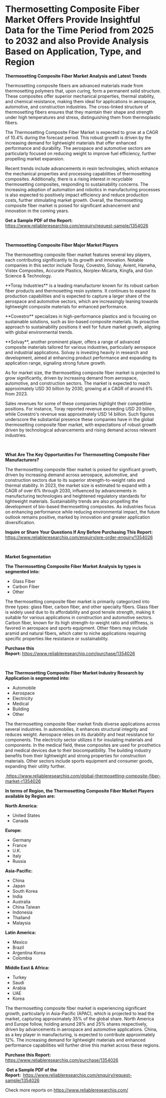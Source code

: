 <p><h1>Thermosetting Composite Fiber Market Offers Provide Insightful Data for the Time Period from 2025 to 2032 and also Provide Analysis Based on Application, Type, and Region</h1></p><p><strong>Thermosetting Composite Fiber Market Analysis and Latest Trends</strong></p>
<p><p>Thermosetting composite fibers are advanced materials made from thermosetting polymers that, upon curing, form a permanent solid structure. These composites offer superior mechanical properties, thermal stability, and chemical resistance, making them ideal for applications in aerospace, automotive, and construction industries. The cross-linked structure of thermosetting fibers ensures that they maintain their shape and strength under high temperatures and stress, distinguishing them from thermoplastic fibers.</p><p>The Thermosetting Composite Fiber Market is expected to grow at a CAGR of 10.4% during the forecast period. This robust growth is driven by the increasing demand for lightweight materials that offer enhanced performance and durability. The aerospace and automotive sectors are particularly focused on reducing weight to improve fuel efficiency, further propelling market expansion. </p><p>Recent trends include advancements in resin technologies, which enhance the mechanical properties and processing capabilities of thermosetting composites. Additionally, there is a rising interest in recyclable thermosetting composites, responding to sustainability concerns. The increasing adoption of automation and robotics in manufacturing processes is also expected to positively impact efficiency and reduce production costs, further stimulating market growth. Overall, the thermosetting composite fiber market is poised for significant advancement and innovation in the coming years.</p></p>
<p><strong>Get a Sample PDF of the Report:&nbsp;</strong> <a href="https://www.reliableresearchiq.com/enquiry/request-sample/1354026?utm_campaign=2122&utm_medium=2&utm_source=Github&utm_content=ia&utm_term=04022025&utm_id=thermosetting-composite-fiber">https://www.reliableresearchiq.com/enquiry/request-sample/1354026</a></p>
<p>&nbsp;</p>
<p><strong>Thermosetting Composite Fiber Major Market Players</strong></p>
<p><p>The thermosetting composite fiber market features several key players, each contributing significantly to its growth and innovation. Notable companies in this sector include Toray, Covestro, Solvay, Avient, Hanwha, Vistex Composites, Accurate Plastics, Norplex-Micarta, Kingfa, and Gon Science & Technology.</p><p>**Toray Industries** is a leading manufacturer known for its robust carbon fiber products and thermosetting resin systems. It continues to expand its production capabilities and is expected to capture a larger share of the aerospace and automotive sectors, which are increasingly leaning towards lightweight composite materials for enhanced performance.</p><p>**Covestro** specializes in high-performance plastics and is focusing on sustainable solutions, such as bio-based composite materials. Its proactive approach to sustainability positions it well for future market growth, aligning with global environmental trends.</p><p>**Solvay**, another prominent player, offers a range of advanced composite materials tailored for various industries, particularly aerospace and industrial applications. Solvay is investing heavily in research and development, aimed at enhancing product performance and expanding its application range, signaling strong future growth.</p><p>As for market size, the thermosetting composite fiber market is projected to grow significantly, driven by increasing demand from aerospace, automotive, and construction sectors. The market is expected to reach approximately USD 30 billion by 2030, growing at a CAGR of around 6% from 2023.</p><p>Sales revenues for some of these companies highlight their competitive positions. For instance, Toray reported revenue exceeding USD 20 billion, while Covestro's revenue was approximately USD 14 billion. Such figures underscore the substantial presence these companies have in the global thermosetting composite fiber market, with expectations of robust growth driven by technological advancements and rising demand across relevant industries.</p></p>
<p>&nbsp;</p>
<p><strong>What Are The Key Opportunities For Thermosetting Composite Fiber Manufacturers?</strong></p>
<p><p>The thermosetting composite fiber market is poised for significant growth, driven by increasing demand across aerospace, automotive, and construction sectors due to its superior strength-to-weight ratio and thermal stability. In 2023, the market size is estimated to expand with a CAGR of over 6% through 2030, influenced by advancements in manufacturing technologies and heightened regulatory standards for lightweight materials. Sustainability trends are also propelling the development of bio-based thermosetting composites. As industries focus on enhancing performance while reducing environmental impact, the future outlook remains positive, marked by innovation and greater application diversification.</p></p>
<p><strong>Inquire or Share Your Questions If Any Before Purchasing This Report:</strong> <a href="https://www.reliableresearchiq.com/enquiry/pre-order-enquiry/1354026?utm_campaign=2122&utm_medium=2&utm_source=Github&utm_content=ia&utm_term=04022025&utm_id=thermosetting-composite-fiber">https://www.reliableresearchiq.com/enquiry/pre-order-enquiry/1354026</a></p>
<p>&nbsp;</p>
<p><strong>Market Segmentation</strong></p>
<p><strong>The Thermosetting Composite Fiber Market Analysis by types is segmented into:</strong></p>
<p><ul><li>Glass Fiber</li><li>Carbon Fiber</li><li>Other</li></ul></p>
<p><p>The thermosetting composite fiber market is primarily categorized into three types: glass fiber, carbon fiber, and other specialty fibers. Glass fiber is widely used due to its affordability and good tensile strength, making it suitable for various applications in construction and automotive sectors. Carbon fiber, known for its high strength-to-weight ratio and stiffness, is favored in aerospace and sports equipment. Other fibers may include aramid and natural fibers, which cater to niche applications requiring specific properties like resistance or sustainability.</p></p>
<p><strong>Purchase this Report:&nbsp;</strong><a href="https://www.reliableresearchiq.com/purchase/1354026?utm_campaign=2122&utm_medium=2&utm_source=Github&utm_content=ia&utm_term=04022025&utm_id=thermosetting-composite-fiber">https://www.reliableresearchiq.com/purchase/1354026</a></p>
<p>&nbsp;</p>
<p><strong>The Thermosetting Composite Fiber Market Industry Research by Application is segmented into:</strong></p>
<p><ul><li>Automobile</li><li>Aerospace</li><li>Electricity</li><li>Medical</li><li>Building</li><li>Other</li></ul></p>
<p><p>The thermosetting composite fiber market finds diverse applications across several industries. In automobiles, it enhances structural integrity and reduces weight. Aerospace relies on its durability and heat resistance for components. The electricity sector utilizes it for insulating materials and components. In the medical field, these composites are used for prosthetics and medical devices due to their biocompatibility. The building industry benefits from their lightweight and strong properties for construction materials. Other sectors include sports equipment and consumer goods, expanding their utility further.</p></p>
<p><a href="https://www.reliableresearchiq.com/global-thermosetting-composite-fiber-market-r1354026?utm_campaign=2122&utm_medium=2&utm_source=Github&utm_content=ia&utm_term=04022025&utm_id=thermosetting-composite-fiber">&nbsp;https://www.reliableresearchiq.com/global-thermosetting-composite-fiber-market-r1354026</a></p>
<p><strong>In terms of Region, the Thermosetting Composite Fiber Market Players available by Region are:</strong></p>
<p>
    <p> <strong> North America: </strong>
        <ul>
            <li>United States</li>
            <li>Canada</li>
        </ul>
        </p> 
    <p> <strong> Europe: </strong>
        <ul>
            <li>Germany</li>
            <li>France</li>
            <li>U.K.</li>
            <li>Italy</li>
            <li>Russia</li>
        </ul>
        </p> 
    <p> <strong> Asia-Pacific: </strong>
        <ul>
            <li>China</li>
            <li>Japan</li>
            <li>South Korea</li>
            <li>India</li>
            <li>Australia</li>
            <li>China Taiwan</li>
            <li>Indonesia</li>
            <li>Thailand</li>
            <li>Malaysia</li>
        </ul>
        </p> 
    <p> <strong> Latin America: </strong>
        <ul>
            <li>Mexico</li>
            <li>Brazil</li>
            <li>Argentina Korea</li>
            <li>Colombia</li>
        </ul>
        </p> 
    <p> <strong> Middle East & Africa: </strong>
        <ul>
            <li>Turkey</li>
            <li>Saudi</li>
            <li>Arabia</li>
            <li>UAE</li>
            <li>Korea</li>
        </ul>
    </p>
    </p>
<p><p>The thermosetting composite fiber market is experiencing significant growth, particularly in Asia-Pacific (APAC), which is projected to lead the market, capturing approximately 35% of the global share. North America and Europe follow, holding around 28% and 25% shares respectively, driven by advancements in aerospace and automotive applications. China, as a key player in manufacturing, is expected to contribute approximately 12%. The increasing demand for lightweight materials and enhanced performance capabilities will further drive this market across these regions.</p></p>
<p><strong>Purchase this Report: </strong><a href="https://www.reliableresearchiq.com/purchase/1354026?utm_campaign=2122&utm_medium=2&utm_source=Github&utm_content=ia&utm_term=04022025&utm_id=thermosetting-composite-fiber">https://www.reliableresearchiq.com/purchase/1354026</a></p>
<p>&nbsp;<strong>Get a Sample PDF of the Report:&nbsp;&nbsp;</strong><a href="https://www.reliableresearchiq.com/enquiry/request-sample/1354026?utm_campaign=2122&utm_medium=2&utm_source=Github&utm_content=ia&utm_term=04022025&utm_id=thermosetting-composite-fiber">https://www.reliableresearchiq.com/enquiry/request-sample/1354026</a></p>
<p><strong></strong></p>
<p>Check more reports on <a href="https://www.reliableresearchiq.com/?utm_campaign=2122&utm_medium=2&utm_source=Github&utm_content=ia&utm_term=04022025&utm_id=thermosetting-composite-fiber">https://www.reliableresearchiq.com/</a></p>